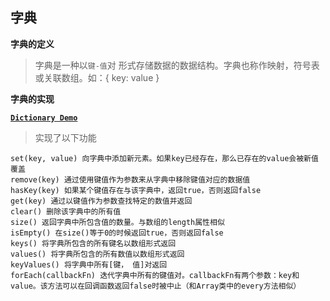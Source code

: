 ## 字典

**字典的定义**

> 字典是一种以`键-值`对 形式存储数据的数据结构。字典也称作映射，符号表或关联数组。如：{ key: value }

**字典的实现**

**[`Dictionary Demo`](./dictionary.js)**

> 实现了以下功能

```
set(key, value) 向字典中添加新元素。如果key已经存在，那么已存在的value会被新值覆盖
remove(key) 通过使用键值作为参数来从字典中移除键值对应的数据值
hasKey(key) 如果某个键值存在与该字典中，返回true，否则返回false
get(key) 通过以键值作为参数查找特定的数值并返回
clear() 删除该字典中的所有值
size() 返回字典中所包含值的数量。与数组的length属性相似
isEmpty() 在size()等于0的时候返回true，否则返回false
keys() 将字典所包含的所有键名以数组形式返回
values() 将字典所包含的所有数值以数组形式返回
keyValues() 将字典中所有[键， 值]对返回
forEach(callbackFn) 迭代字典中所有的键值对。callbackFn有两个参数：key和value。该方法可以在回调函数返回false时被中止（和Array类中的every方法相似）
```
